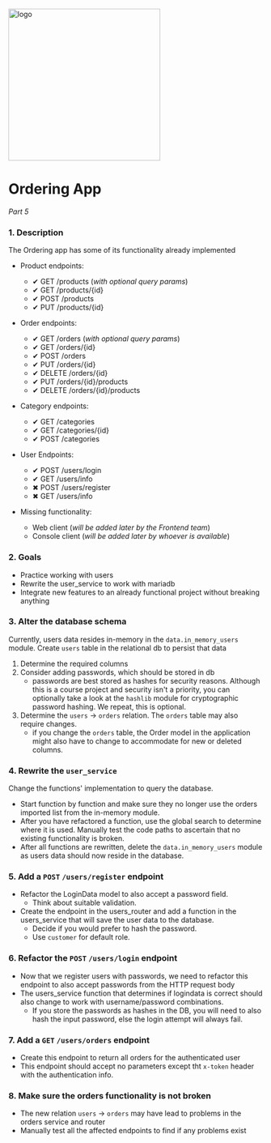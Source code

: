 <img src="https://webassets.telerikacademy.com/images/default-source/logos/telerik-academy.svg" alt="logo" width="300px" style="margin-top: 20px;"/>

# Ordering App

_Part 5_

### 1. Description
The Ordering app has some of its functionality already implemented
- Product endpoints:
    - ✔ GET /products (*with optional query params*)
    - ✔ GET /products/{id}
    - ✔ POST /products
    - ✔ PUT /products/{id}
- Order endpoints:
    - ✔ GET /orders (*with optional query params*)
    - ✔ GET /orders/{id}
    - ✔ POST /orders
    - ✔ PUT /orders/{id}
    - ✔ DELETE /orders/{id}
    - ✔ PUT /orders/{id}/products
    - ✔ DELETE /orders/{id}/products
- Category endpoints:
    - ✔ GET /categories
    - ✔ GET /categories/{id}
    - ✔ POST /categories
- User Endpoints:
    - ✔ POST /users/login
    - ✔ GET /users/info
    - ✖ POST /users/register
    - ✖ GET /users/info

- Missing functionality:
    - Web client (*will be added later by the Frontend team*)
    - Console client (*will be added later by whoever is available*)


### 2. Goals  
- Practice working with users
- Rewrite the user_service to work with mariadb
- Integrate new features to an already functional project without breaking anything

### 3. Alter the database schema
Currently, users data resides in-memory in the `data.in_memory_users` module. Create `users` table in the relational db to persist that data
1. Determine the required columns
2. Consider adding passwords, which should be stored in db
    - passwords are best stored as hashes for security reasons. Although this is a course project and security isn't a priority, you can optionally take a look at the `hashlib` module for cryptographic password hashing. We repeat, this is optional. 
3. Determine the `users` -> `orders` relation. The `orders` table may also require changes.
    - if you change the `orders` table, the Order model in the application might also have to change to accommodate for new or deleted columns.

### 4. Rewrite the `user_service`
Change the functions' implementation to query the database. 
- Start function by function and make sure they no longer use the orders imported list from the in-memory module. 
- After you have refactored a function, use the global search to determine where it is used. Manually test the code paths to ascertain that no existing functionality is broken.
- After all functions are rewritten, delete the `data.in_memory_users` module as users data should now reside in the database.

### 5. Add a `POST` `/users/register` endpoint
- Refactor the LoginData model to also accept a password field. 
    - Think about suitable validation.
- Create the endpoint in the users_router and add a function in the users_service that will save the user data to the database. 
    - Decide if you would prefer to hash the password.
    - Use `customer` for default role.

### 6. Refactor the `POST` `/users/login` endpoint
- Now that we register users with passwords, we need to refactor this endpoint to also accept passwords from the HTTP request body
- The users_service function that determines if logindata is correct should also change to work with username/password combinations.
    - If you store the passwords as hashes in the DB, you will need to also hash the input password, else the login attempt will always fail.

### 7. Add a `GET` `/users/orders` endpoint
- Create this endpoint to return all orders for the authenticated user
- This endpoint should accept no parameters except tht `x-token` header with the authentication info.

### 8. Make sure the orders functionality is not broken
- The new relation `users` -> `orders` may have lead to problems in the orders service and router
- Manually test all the affected endpoints to find if any problems exist

